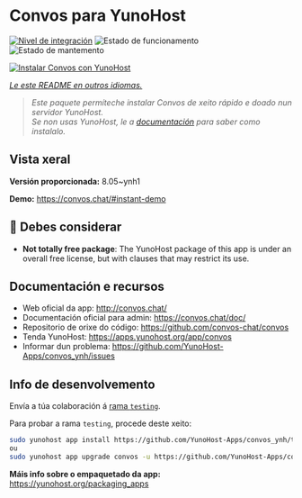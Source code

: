 <!--
NOTA: Este README foi creado automáticamente por <https://github.com/YunoHost/apps/tree/master/tools/readme_generator>
NON debe editarse manualmente.
-->

# Convos para YunoHost

[![Nivel de integración](https://dash.yunohost.org/integration/convos.svg)](https://ci-apps.yunohost.org/ci/apps/convos/) ![Estado de funcionamento](https://ci-apps.yunohost.org/ci/badges/convos.status.svg) ![Estado de mantemento](https://ci-apps.yunohost.org/ci/badges/convos.maintain.svg)

[![Instalar Convos con YunoHost](https://install-app.yunohost.org/install-with-yunohost.svg)](https://install-app.yunohost.org/?app=convos)

*[Le este README en outros idiomas.](./ALL_README.md)*

> *Este paquete permíteche instalar Convos de xeito rápido e doado nun servidor YunoHost.*  
> *Se non usas YunoHost, le a [documentación](https://yunohost.org/install) para saber como instalalo.*

## Vista xeral



**Versión proporcionada:** 8.05~ynh1

**Demo:** <https://convos.chat/#instant-demo>
## :red_circle: Debes considerar

- **Not totally free package**: The YunoHost package of this app is under an overall free license, but with clauses that may restrict its use.

## Documentación e recursos

- Web oficial da app: <http://convos.chat/>
- Documentación oficial para admin: <https://convos.chat/doc/>
- Repositorio de orixe do código: <https://github.com/convos-chat/convos>
- Tenda YunoHost: <https://apps.yunohost.org/app/convos>
- Informar dun problema: <https://github.com/YunoHost-Apps/convos_ynh/issues>

## Info de desenvolvemento

Envía a túa colaboración á [rama `testing`](https://github.com/YunoHost-Apps/convos_ynh/tree/testing).

Para probar a rama `testing`, procede deste xeito:

```bash
sudo yunohost app install https://github.com/YunoHost-Apps/convos_ynh/tree/testing --debug
ou
sudo yunohost app upgrade convos -u https://github.com/YunoHost-Apps/convos_ynh/tree/testing --debug
```

**Máis info sobre o empaquetado da app:** <https://yunohost.org/packaging_apps>
